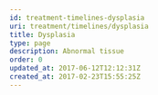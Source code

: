 ```yaml
---
id: treatment-timelines-dysplasia
uri: treatment/timelines/dysplasia
title: Dysplasia
type: page
description: Abnormal tissue
order: 0
updated_at: 2017-06-12T12:12:31Z
created_at: 2017-02-23T15:55:25Z
---
```


